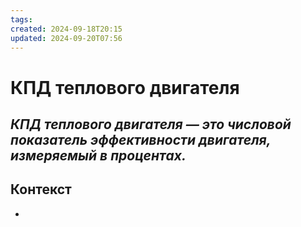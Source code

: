 ```yaml
---
tags: 
created: 2024-09-18T20:15
updated: 2024-09-20T07:56
---
```

# КПД теплового двигателя

## ***КПД теплового двигателя — это числовой показатель эффективности двигателя, измеряемый в процентах.***

> 

## Контекст
- 

